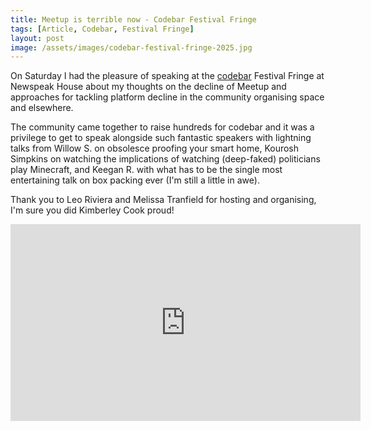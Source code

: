 ```yaml
---
title: Meetup is terrible now - Codebar Festival Fringe
tags: [Article, Codebar, Festival Fringe]
layout: post
image: /assets/images/codebar-festival-fringe-2025.jpg
---
```


On Saturday I had the pleasure of speaking at the [codebar](https://codebar.io/) Festival Fringe at Newspeak House about my thoughts on the decline of Meetup and approaches for tackling platform decline in the community organising space and elsewhere.

The community came together to raise hundreds for codebar and it was a privilege to get to speak alongside such fantastic speakers with lightning talks from Willow S. on obsolesce proofing your smart home, Kourosh Simpkins on watching the implications of watching (deep-faked) politicians play Minecraft, and Keegan R. with what has to be the single most entertaining talk on box packing ever (I'm still a little in awe).

Thank you to Leo Riviera and Melissa Tranfield for hosting and organising, I'm sure you did Kimberley Cook proud!

<div class="videoWrapper"><iframe width="560" height="315" src="https://www.youtube.com/embed/qkP29HDekdQ?si=duxAUvqg2lB7qIXF" title="YouTube video player" frameborder="0" allow="accelerometer; autoplay; clipboard-write; encrypted-media; gyroscope; picture-in-picture; web-share" referrerpolicy="strict-origin-when-cross-origin" allowfullscreen></iframe></div>